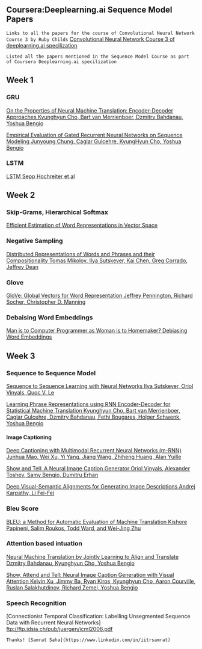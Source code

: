 ## Coursera:Deeplearning.ai Sequence Model Papers
```Links to all the papers for the course of Convolutional Neural Network Course 3 by Ruby Childs```
[Convolutional Neural Network Course 3 of deeplearning.ai specilization](https://gist.github.com/rubychilds/d9137168d0843f4a8071727e67a5816c)


```Listed all the papers mentioned in the Sequence Model Course as part of Coursera Deeplearning.ai specilization```

## Week 1

### GRU
[On the Properties of Neural Machine Translation: Encoder-Decoder Approaches
Kyunghyun Cho, Bart van Merrienboer, Dzmitry Bahdanau, Yoshua Bengio](https://arxiv.org/abs/1409.1259)

[Empirical Evaluation of Gated Recurrent Neural Networks on Sequence Modeling
Junyoung Chung, Caglar Gulcehre, KyungHyun Cho, Yoshua Bengio](https://arxiv.org/abs/1412.3555)

### LSTM
[LSTM Sepp Hochreiter et al](http://www.bioinf.jku.at/publications/older/2604.pdf)

## Week 2
### Skip-Grams, Hierarchical Softmax
[Efficient Estimation of Word Representations in Vector Space](https://arxiv.org/abs/1301.3781)

### Negative Sampling
[Distributed Representations of Words and Phrases and their Compositionality
Tomas Mikolov, Ilya Sutskever, Kai Chen, Greg Corrado, Jeffrey Dean](https://arxiv.org/abs/1310.4546)

### Glove
[GloVe: Global Vectors for Word Representation
Jeffrey Pennington, Richard Socher, Christopher D. Manning](https://nlp.stanford.edu/pubs/glove.pdf)

### Debaising Word Embeddings
[Man is to Computer Programmer as Woman is to
Homemaker? Debiasing Word Embeddings](https://pdfs.semanticscholar.org/2744/59c52103f9b7880d0697aa28755ac3366987.pdf)

## Week 3

### Sequence to Sequence Model
[Sequence to Sequence Learning with Neural Networks
Ilya Sutskever, Oriol Vinyals, Quoc V. Le](https://arxiv.org/abs/1409.3215)

[Learning Phrase Representations using RNN Encoder-Decoder for Statistical Machine Translation
Kyunghyun Cho, Bart van Merrienboer, Caglar Gulcehre, Dzmitry Bahdanau, Fethi Bougares, Holger Schwenk, Yoshua Bengio](https://arxiv.org/abs/1406.1078)

#### Image Captioning
[Deep Captioning with Multimodal Recurrent Neural Networks (m-RNN)
Junhua Mao, Wei Xu, Yi Yang, Jiang Wang, Zhiheng Huang, Alan Yuille](https://arxiv.org/abs/1412.6632)

[Show and Tell: A Neural Image Caption Generator
Oriol Vinyals, Alexander Toshev, Samy Bengio, Dumitru Erhan](https://arxiv.org/abs/1411.4555)

[Deep Visual-Semantic Alignments for Generating Image Descriptions
Andrej Karpathy, Li Fei-Fei](https://cs.stanford.edu/people/karpathy/deepimagesent/)

### Bleu Score
[BLEU: a Method for Automatic Evaluation of Machine Translation
Kishore Papineni, Salim Roukos, Todd Ward, and Wei-Jing Zhu](https://www.aclweb.org/anthology/P02-1040.pdf)

### Attention based intuation
[Neural Machine Translation by Jointly Learning to Align and Translate
Dzmitry Bahdanau, Kyunghyun Cho, Yoshua Bengio](https://arxiv.org/abs/1409.0473)

[Show, Attend and Tell: Neural Image Caption Generation with Visual Attention
Kelvin Xu, Jimmy Ba, Ryan Kiros, Kyunghyun Cho, Aaron Courville, Ruslan Salakhutdinov, Richard Zemel, Yoshua Bengio](https://arxiv.org/abs/1502.03044)

### Speech Recognition
[Connectionist Temporal Classification: Labelling Unsegmented
Sequence Data with Recurrent Neural Networks] ftp://ftp.idsia.ch/pub/juergen/icml2006.pdf

``` Thanks! [Samrat Saha](https://www.linkedin.com/in/iitrsamrat) ``` 
